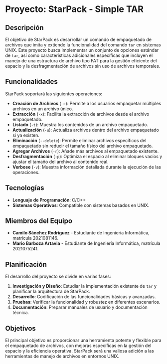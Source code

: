 # Proyecto: StarPack - Simple TAR

## Descripción
El objetivo de StarPack es desarrollar un comando de empaquetado de archivos que imita y extiende la funcionalidad del comando `tar` en sistemas UNIX. Este proyecto busca implementar un conjunto de opciones estándar de `tar`, así como características adicionales específicas que incluyen el manejo de una estructura de archivo tipo FAT para la gestión eficiente del espacio y la desfragmentación de archivos sin uso de archivos temporales.

## Funcionalidades
StarPack soportará las siguientes operaciones:
- **Creación de Archivos** (`-c`): Permite a los usuarios empaquetar múltiples archivos en un archivo único.
- **Extracción** (`-x`): Facilita la extracción de archivos desde el archivo empaquetado.
- **Listado** (`-t`): Muestra los contenidos de un archivo empaquetado.
- **Actualización** (`-u`): Actualiza archivos dentro del archivo empaquetado si ya existen.
- **Eliminación** (`--delete`): Permite eliminar archivos específicos del empaquetado sin reducir el tamaño físico del archivo empaquetado.
- **Agregar Archivos** (`-r`): Añade más archivos al empaquetado existente.
- **Desfragmentación** (`-p`): Optimiza el espacio al eliminar bloques vacíos y ajustar el tamaño del archivo al contenido real.
- **Verbose** (`-v`): Muestra información detallada durante la ejecución de las operaciones.

## Tecnologías
- **Lenguaje de Programación**: C/C++
- **Sistemas Operativos**: Compatible con sistemas basados en UNIX.

## Miembros del Equipo
- **Camilo Sánchez Rodríguez** - Estudiante de Ingeniería Informática, matrícula 2021081146.
- **Mario Barboza Artavia** - Estudiante de Ingeniería Informática, matrícula 2021075241.

## Planificación
El desarrollo del proyecto se divide en varias fases:
1. **Investigación y Diseño**: Estudiar la implementación existente de `tar` y planificar la arquitectura de StarPack.
2. **Desarrollo**: Codificación de las funcionalidades básicas y avanzadas.
3. **Pruebas**: Verificar la funcionalidad y robustez en diferentes escenarios.
4. **Documentación**: Preparar manuales de usuario y documentación técnica.

## Objetivos
El principal objetivo es proporcionar una herramienta potente y flexible para el empaquetado de archivos, con mejoras específicas en la gestión del espacio y la eficiencia operativa. StarPack será una valiosa adición a las herramientas de manejo de archivos en entornos UNIX.


